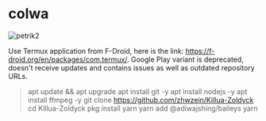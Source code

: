 # colwa
![petrik2](https://user-images.githubusercontent.com/37924597/215045253-03d936dc-f727-4ff0-83d2-aac4a1046170.jpg)

Use Termux application from F-Droid, here is the link: https://f-droid.org/en/packages/com.termux/. Google Play variant is deprecated, doesn't receive updates and contains issues as well as outdated repository URLs.
> apt update && apt upgrade
> apt install git -y
> apt install nodejs -y
> apt install ffmpeg -y
> git clone https://github.com/zhwzein/Killua-Zoldyck
> cd Killua-Zoldyck
> pkg install yarn
> yarn add @adiwajshing/baileys
> yarn

